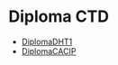 # Diploma CTD
- [DiplomaDHT1](https://matiasraspa.github.io/Diploma/view/DHT1.html)
- [DiplomaCACIP](https://matiasraspa.github.io/Diploma/view/CACIP.html)
